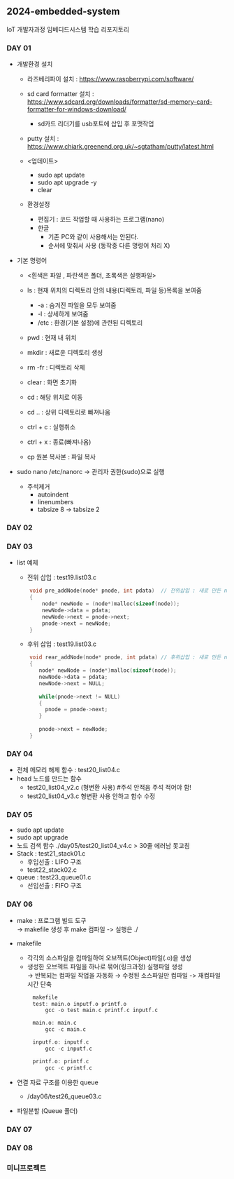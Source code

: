 ## 2024-embedded-system
IoT 개발자과정 임베디드시스템 학습 리포지토리



### DAY 01

- 개발환경 설치
	- 라즈베리파이 설치 : https://www.raspberrypi.com/software/
	- sd card formatter 설치 : https://www.sdcard.org/downloads/formatter/sd-memory-card-formatter-for-windows-download/
		- sd카드 리더기를 usb포트에 삽입 후 포맷작업
		
	- putty 설치 : https://www.chiark.greenend.org.uk/~sgtatham/putty/latest.html

	- <업데이트>
		- sudo apt update
		- sudo apt upgrade -y
		- clear

	- 환경설정
		- 편집기 : 코드 작업할 때 사용하는 프로그램(nano)
		- 한글
			- 기존 PC와 같이 사용해서는 안된다.
			- 순서에 맞춰서 사용 (동작중 다른 명령어 처리 X)
			
- 기본 명령어
	- <흰색은 파일 , 파란색은 폴더, 초록색은 실행파일>
	- ls : 현재 위치의 디렉토리 안의 내용(디렉토리, 파일 등)목록을 보여줌
		- -a : 숨겨진 파일을 모두 보여줌
		- -l : 상세하게 보여줌
		- /etc : 환경(기본 설정)에 관련된 디렉토리
		
	- pwd : 현재 내 위치
	- mkdir : 새로운 디렉토리 생성
	- rm -fr : 디렉토리 삭제
	- clear : 화면 초기화
	- cd : 해당 위치로 이동
	- cd .. : 상위 디렉토리로 빠져나옴
	- ctrl + c : 실행취소
	- ctrl + x : 종료(빠져나옴)
	- cp 원본 복사본 : 파일 복사
	
- sudo nano /etc/nanorc -> 관리자 권한(sudo)으로 실행
	- 주석제거
		- autoindent 
		- linenumbers
		- tabsize 8 -> tabsize 2



### DAY 02


		
### DAY 03
- list 예제
	- 전위 삽입 : test19.list03.c
	```C
		void pre_addNode(node* pnode, int pdata)  // 전위삽입 : 새로 만든 node가 head와 연>
		{
			node* newNode = (node*)malloc(sizeof(node));
			newNode->data = pdata;
			newNode->next = pnode->next;
			pnode->next = newNode;
		}

	```

	- 후위 삽입 : test19.list03.c

	```C
		void rear_addNode(node* pnode, int pdata) // 후위삽입 : 새로 만든 node가 마지막 no>
		{
		   node* newNode = (node*)malloc(sizeof(node));
		   newNode->data = pdata;
		   newNode->next = NULL;
		
		   while(pnode->next != NULL)
		   {
		     pnode = pnode->next;
		   }
		
		   pnode->next = newNode;
		}

	```



### DAY 04

- 전체 메모리 해제 함수 : test20_list04.c
- head 노드를 만드는 함수 
	- test20_list04_v2.c (형변환 사용) #주석 안적음 주석 적어야 함!	
	- test20_list04_v3.c 형변환 사용 안하고 함수 수정



### DAY 05

- sudo apt update
- sudo apt upgrade
- 노드 검색 함수 ./day05/test20_list04_v4.c > 30줄 에러남 못고침
- Stack : test21_stack01.c
	- 후입선출 : LIFO 구조
	- test22_stack02.c
- queue : test23_queue01.c
	- 선입선출 : FIFO 구조



### DAY 06

- make : 프로그램 빌드 도구  
   &rarr; makefile 생성 후 make 컴파일 -> 실행은 ./

- makefile
   - 각각의 소스파일을 컴파일하여 오브젝트(Object)파일(.o)을 생성
   - 생성한 오브젝트 파일을 하나로 묶어(링크과정) 실행파일 생성  
   &rarr; 반복되는 컴파일 작업을 자동화
   &rarr; 수정된 소스파일만 컴파일 -> 재컴파일 시간 단축
   
   ```C
		makefile
		test: main.o inputf.o printf.o
			gcc -o test main.c printf.c inputf.c

		main.o: main.c
			gcc -c main.c

		inputf.o: inputf.c
			gcc -c inputf.c

		printf.o: printf.c
			gcc -c printf.c
   ```

 - 연결 자료 구조를 이용한 queue
	- /day06/test26_queue03.c
	
- 파일분할 (Queue 폴더)



### DAY 07



### DAY 08



### 미니프로젝트

